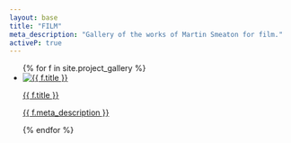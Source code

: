 ```yaml
---
layout: base
title: "FILM"
meta_description: "Gallery of the works of Martin Smeaton for film."
activeP: true
---
```


  <section>
    <ul id="gallery">
    {% for f in site.project_gallery %}
      <li>
        <a href="{{ f.permalink | relative_url }}">
          <img src="{{ f.img_small | relative_url }}" alt="{{ f.title }}">
          <p>{{ f.title }}</p>
          <p id="secondary">{{ f.meta_description }}</p>
        </a>
      </li>
    {% endfor %}
    </ul>
  </section>
